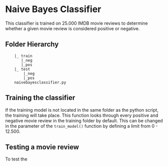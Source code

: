 # Naive Bayes Classifier
This classifier is trained on 25.000 IMDB movie reviews to determine whether a given movie
review is considered positive or negative.

## Folder Hierarchy

```Project folder
    |_ train
       |_neg
       |_pos
    |_ test
        |_neg
        |_pos
    naivebayesclassifier.py
```

## Training the classifier
If the training model is not located in the same folder as the python script, the training will take place.
This function looks through every positive and negative movie review in the training folder by default.
This can be changed in the parameter of the `train_model()` function by defining a limit from 0 - 12.500.

## Testing a movie review
To test the